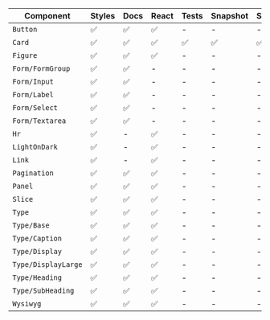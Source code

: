 Component           | Styles | Docs | React | Tests | Snapshot | Story
------------------- | ------ | ---- | ----- | ----- | -------- | -----
`Button`            | ✅      | ✅ | ✅ | - | - | -
`Card`              | ✅      | ✅ | ✅ | ✅ | ✅ | ✅
`Figure`            | ✅      | ✅ | ✅ | - | - | -
`Form/FormGroup`    | ✅      | ✅| - | - | - | -
`Form/Input`        | ✅      | ✅| - | - | - | -
`Form/Label`        | ✅      | ✅| - | - | - | -
`Form/Select`       | ✅      | ✅| - | - | - | -
`Form/Textarea`     | ✅      | ✅| - | - | - | -
`Hr`                | ✅      | - | ✅ | - | - | -
`LightOnDark`       | ✅      | - | ✅ | - | - | -
`Link`              | ✅      | - | ✅ | - | - | -
`Pagination`        | ✅      | ✅ | ✅ | - | - | -
`Panel`             | ✅      | ✅ | ✅ | - | - | -
`Slice`             | ✅      | ✅ | ✅ | - | - | -
`Type`              | ✅      | ✅ | ✅ | - | - | -
`Type/Base`         | ✅      | ✅ | ✅ | - | - | -
`Type/Caption`      | ✅      | ✅ | ✅ | - | - | -
`Type/Display`      | ✅      | ✅ | ✅ | - | - | -
`Type/DisplayLarge` | ✅      | ✅ | ✅ | - | - | -
`Type/Heading`      | ✅      | ✅ | ✅ | - | - | -
`Type/SubHeading`   | ✅      | ✅ | ✅ | - | - | -
`Wysiwyg`           | ✅      | ✅ | ✅ | - | - | -
